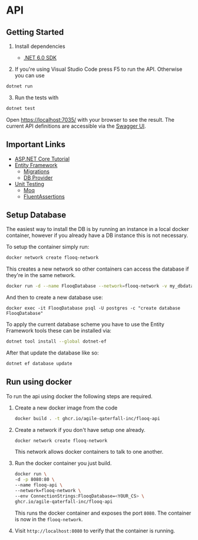 # API

## Getting Started

1. Install dependencies
   - [.NET 6.0 SDK](https://dotnet.microsoft.com/en-us/download/dotnet/6.0)

2. If you're using Visual Studio Code press F5 to run the API. Otherwise you can use

```bash
dotnet run
```

3. Run the tests with

```bash
dotnet test
```

Open [https://localhost:7035/](https://localhost:7035/) with your browser to see the result. The current API definitions are accessible via the [Swagger UI](https://localhost:7035/swagger/index.html).


## Important Links

- [ASP.NET Core Tutorial](https://docs.microsoft.com/en-us/aspnet/core/tutorials/first-web-api?view=aspnetcore-6.0&tabs=visual-studio#examine-the-get-methods)
- [Entity Framework](https://docs.microsoft.com/en-us/ef/core/)
  - [Migrations](https://docs.microsoft.com/en-us/aspnet/core/data/ef-rp/migrations?view=aspnetcore-6.0&tabs=visual-studio-code)
  - [DB Provider](https://www.npgsql.org/efcore/index.html)
- [Unit Testing](https://docs.microsoft.com/en-us/dotnet/core/testing/unit-testing-with-mstest)
  - [Moq](https://github.com/moq/moq4)
  - [FluentAssertions](https://fluentassertions.com/)


## Setup Database

The easiest way to install the DB is by running an instance in a local docker container, however if you already have a DB instance this is not necessary.

To setup the container simply run:

```bash
docker network create flooq-network
```

This creates a new network so other containers can access the database if they're in the same network.

```bash
docker run -d --name FlooqDatabase --network=flooq-network -v my_dbdata:/var/lib/postgresql/data -p 54320:5432 -e POSTGRES_PASSWORD=test123 postgres:13
```

And then to create a new database use:

```
docker exec -it FlooqDatabase psql -U postgres -c "create database FlooqDatabase"
```

To apply the current database scheme you have to use the Entity Framework tools these can be installed via:

```bash
dotnet tool install --global dotnet-ef
```

After that update the database like so:

```bash
dotnet ef database update
```

## Run using docker

To run the api using docker the following steps are required.

1. Create a new docker image from the code

    ```bash
    docker build . -t ghcr.io/agile-qaterfall-inc/flooq-api
    ```

2. Create a network if you don't have setup one already.

    ```bash
    docker network create flooq-network
    ```
    This network allows docker containers to talk to one another.

3. Run the docker container you just build.

    ```bash
    docker run \
    -d -p 8080:80 \
    --name flooq-api \
    --network=flooq-network \
    --env ConnectionStrings:FlooqDatabase=<YOUR_CS> \
    ghcr.io/agile-qaterfall-inc/flooq-api
    ```

    This runs the docker container and exposes the port `8080`. The container is now in the `flooq-network`.

4. Visit `http://localhost:8080` to verify that the container is running.
